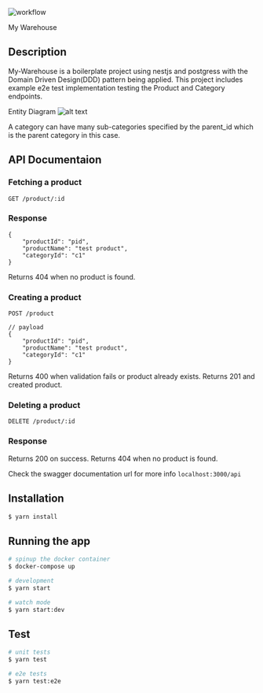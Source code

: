 ![workflow](https://github.com/NikosPanourakis/nestjs-warehouse-boilerplate/actions/workflows/main.yml/badge.svg)

My Warehouse

## Description
My-Warehouse is a boilerplate project using nestjs and postgress with the Domain Driven Design(DDD) pattern being applied.
This project includes example e2e test implementation testing the Product and Category endpoints.

Entity Diagram
![alt text](https://github.com/NikosPanourakis/nestjs-warehouse-boilerplate/main/img/entity-diagram.png?raw=true)

A category can have many sub-categories specified by the parent_id which is the parent category in this case.

## API Documentaion
### Fetching a product
`GET /product/:id`
### Response
```
{
    "productId": "pid",
    "productName": "test product",
    "categoryId": "c1"
}
```
Returns 404 when no product is found.

### Creating a product
`POST /product`

    // payload
    {
        "productId": "pid",
        "productName": "test product",
        "categoryId": "c1"
    }
Returns 400 when validation fails or product already exists.
Returns 201 and created product.

### Deleting a product
`DELETE /product/:id`

### Response
Returns 200 on success.
Returns 404 when no product is found.

Check the swagger documentation url for more info
```localhost:3000/api``` 

## Installation

```bash
$ yarn install
```

## Running the app

```bash
# spinup the docker container 
$ docker-compose up 
```

```bash
# development
$ yarn start

# watch mode
$ yarn start:dev
```

## Test

```bash
# unit tests
$ yarn test

# e2e tests
$ yarn test:e2e
```
